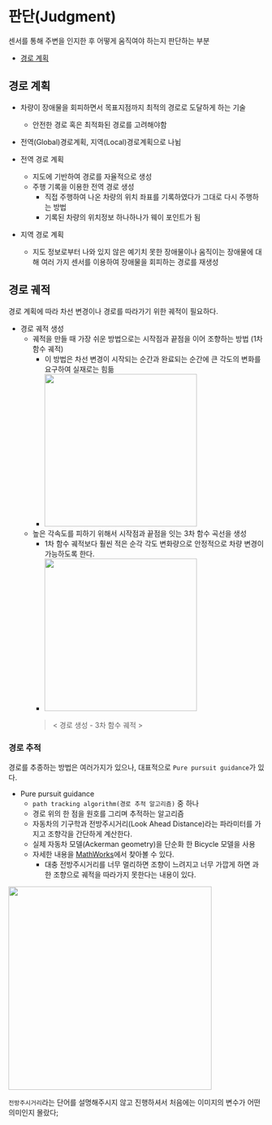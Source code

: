 # 판단(Judgment)

센서를 통해 주변을 인지한 후 어떻게 움직여야 하는지 판단하는 부분

- [경로 계획](./path%20planning/README.md)

## 경로 계획

- 차량이 장애물을 회피하면서 목표지점까지 최적의 경로로 도달하게 하는 기술
    - 안전한 경로 혹은 최적화된 경로를 고려해야함
- 전역(Global)경로계획, 지역(Local)경로계획으로 나뉨


- 전역 경로 계획
    - 지도에 기반하여 경로를 자율적으로 생성
    - 주행 기록을 이용한 전역 경로 생성
        - 직접 주행하여 나온 차량의 위치 좌표를 기록하였다가 그대로 다시 주행하는 방법
        - 기록된 차량의 위치정보 하나하나가 웨이 포인트가 됨

- 지역 경로 계획
    - 지도 정보로부터 나와 있지 않은 예기치 못한 장애물이나 움직이는 장애물에 대해 여러 가지 센서를 이용하여 장애물을 회피하는 경로를 재생성

## 경로 궤적

경로 계획에 따라 차선 변경이나 경로를 따라가기 위한 궤적이 필요하다. 

- 경로 궤적 생성
    - 궤적을 만들 때 가장 쉬운 방법으로는 시작점과 끝점을 이어 조향하는 방법 (1차 함수 궤적)
        - 이 방법은 차선 변경이 시작되는 순간과 완료되는 순간에 큰 각도의 변화를 요구하여 실재로는 힘듦
        - <img src="https://user-images.githubusercontent.com/19484971/188302479-854b8216-6deb-448c-93c3-3418177588a8.png" width=300>
    - 높은 각속도를 피하기 위해서 시작점과 끝점을 잇는 3차 함수 곡선을 생성
        - 1차 함수 궤적보다 훨씬 적은 순각 각도 변화량으로 안정적으로 차량 변경이 가능하도록 한다.
        - <img src="https://user-images.githubusercontent.com/19484971/188302968-0469cdfd-cde3-4ab7-ac7d-1b6353ade3bd.jpg" width=300>
        > < 경로 생성 - 3차 함수 궤적 >

### 경로 추적

경로를 추종하는 방법은 여러가지가 있으나, 대표적으로 `Pure pursuit guidance`가 있다.

- Pure pursuit guidance
    - `path tracking algorithm(경로 추적 알고리즘)` 중 하나
    - 경로 위의 한 점을 원호를 그리며 추적하는 알고리즘
    - 자동차의 기구학과 전방주시거리(Look Ahead Distance)라는 파라미터를 가지고 조향각을 간단하게 계산한다.
    - 실제 자동차 모델(Ackerman geometry)을 단순화 한 Bicycle 모델을 사용
    - 자세한 내용을 [MathWorks](https://kr.mathworks.com/help/robotics/ug/pure-pursuit-controller.html)에서 찾아볼 수 있다.
        - 대충 전방주시거리를 너무 멀리하면 조향이 느려지고 너무 가깝게 하면 과한 조향으로 궤적을 따라가지 못한다는 내용이 있다.

<img src="https://user-images.githubusercontent.com/19484971/188305260-43d53167-2ddd-4693-8700-dab1fd65b501.png" width=400>

`전방주시거리`라는 단어를 설명해주시지 않고 진행하셔서 처음에는 이미지의 변수가 어떤 의미인지 몰랐다;
